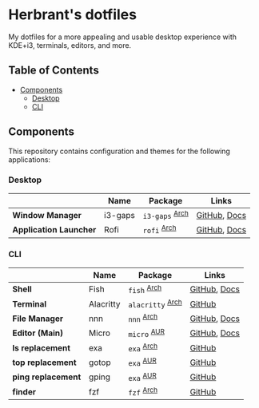 # Herbrant's dotfiles

My dotfiles for a more appealing and usable desktop experience with
KDE+i3, terminals, editors, and more.

## Table of Contents

* [Components](#components)
  + [Desktop](#desktop)
  + [CLI](#cli)
  

## Components

This repository contains configuration and themes for the following
applications:

### Desktop

| | Name | Package | Links |
|-| ---- | ------- | ----- |
| **Window Manager** | i3-gaps | `i3-gaps` <sup>[Arch](https://www.archlinux.org/packages/community/x86_64/i3-gaps/)</sup> | [GitHub](https://github.com/Airblader/i3), [Docs](https://i3wm.org/docs/userguide.html)
| **Application Launcher** | Rofi | `rofi` <sup>[Arch](https://www.archlinux.org/packages/community/x86_64/rofi/)</sup> | [GitHub](https://github.com/davatorium/rofi), [Docs](https://github.com/davatorium/rofi/wiki)

### CLI

| | Name | Package | Links |
|-| ---- | ------- | ----- |
| **Shell** | Fish | `fish` <sup>[Arch](https://www.archlinux.org/packages/community/x86_64/fish/)</sup> | [GitHub](https://github.com/fish-shell/fish-shell), [Docs](https://fishshell.com/docs/current/index.html)
| **Terminal** | Alacritty | `alacritty` <sup>[Arch](https://archlinux.org/packages/community/x86_64/alacritty/)</sup> | [GitHub](https://github.com/alacritty/alacritty)
| **File Manager** | nnn | `nnn` <sup>[Arch](https://archlinux.org/packages/community/x86_64/nnn/)</sup> | [GitHub](https://github.com/jarun/nnn), [Docs](https://github.com/jarun/nnn/wiki)
| **Editor (Main)** | Micro | `micro` <sup>[AUR](https://aur.archlinux.org/packages/micro/)</sup> | [GitHub](https://github.com/zyedidia/micro), [Docs](https://github.com/zyedidia/micro#documentation-and-help)
| **ls replacement** | exa | `exa` <sup>[Arch](https://archlinux.org/packages/community/x86_64/exa/)</sup> | [GitHub](https://github.com/ogham/exa)
| **top replacement** | gotop | `exa` <sup>[AUR](https://aur.archlinux.org/packages/gotop/)</sup> | [GitHub](https://github.com/cjbassi/gotop)
| **ping replacement** | gping | `exa` <sup>[AUR](https://aur.archlinux.org/packages/gping/)</sup> | [GitHub](https://github.com/orf/gping)
| **finder** | fzf | `fzf` <sup>[Arch](https://archlinux.org/packages/community/x86_64/fzf//)</sup> | [GitHub](https://github.com/junegunn/fzf)
